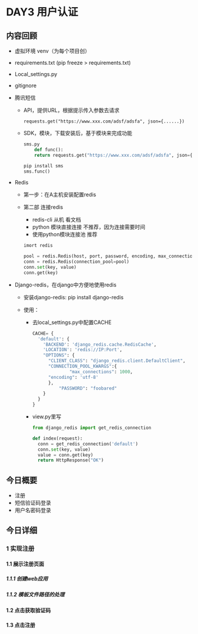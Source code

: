 # DAY3 用户认证

## 内容回顾

- 虚拟环境 venv（为每个项目创）

- requirements.txt (pip freeze > requirements.txt)

- Local_settings.py

- gitignore

- 腾讯短信

  - API，提供URL，根据提示传入参数去请求

    ```
    requests.get("https://www.xxx.com/adsf/adsfa", json={......})
    ```

  - SDK，模块，下载安装后，基于模块来完成功能

    ```python
    sms.py
    	def func():
        return requests.get("https://www.xxx.com/adsf/adsfa", json={......})
    ```

    ```python
    pip install sms
    sms.func()
    ```

- Redis

  - 第一步：在A主机安装配置redis

  - 第二部 连接redis

    - redis-cli 从机 看文档
    - python 模块直接连接  不推荐，因为连接需要时间
    - 使用python模块连接池 推荐

    ```python
    imort redis
    
    pool = redis.Redis(host, port, password, encoding, max_connections=1000)
    conn = redis.Redis(connection_pool=pool)
    conn.set(key, value)
    conn.get(key)
    ```

- Django-redis，在django中方便地使用redis

  - 安装django-redis: pip install django-redis

  - 使用：

    - 去local_settings.py中配置CACHE

      ```python
      CACHE= {
        'default': {
          'BACKEND': 'django_redis.cache.RedisCache',
          'LOCATION': 'redis://IP:Port',
          "OPTIONS": {
            "CLIENT_CLASS": "django_redis.client.DefaultClient",
            "CONNECTION_POOL_KWARGS":{
                    "max_connections": 1000,
            "encoding": 'utf-8'
            },
      			"PASSWORD": "foobared"
          }
        }
      }
      ```

    - view.py里写

      ```python
      from django_redis import get_redis_connection
      
      def index(request):
        conn = get_redis_connection('default')
        conn.set(key, value)
        value = conn.get(key)
        return HttpResponse("OK")
      ```

      

      

## 今日概要

- 注册
- 短信验证码登录
- 用户名密码登录

## 今日详细
### 1 实现注册
#### 1.1 展示注册页面
##### 1.1.1 创建web应用

##### 1.1.2 模板文件路径的处理

#### 1.2 点击获取验证码
#### 1.3 点击注册

